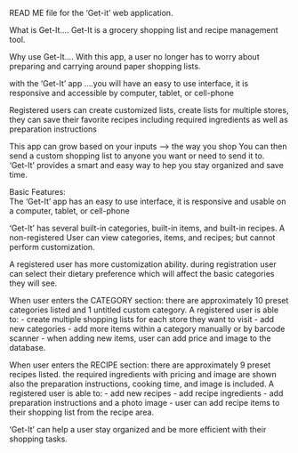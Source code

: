 READ ME file  for the  ‘Get-it’  web application.

What is Get-It….
Get-It is a grocery shopping list and recipe management tool.


Why use Get-It….
With this app, a user no longer has to worry about
preparing and carrying around  paper shopping lists.

with the  ‘Get-It’  app ….you will have  an easy to use interface, 
it is responsive and accessible by computer, tablet, or cell-phone  
 
Registered users can create customized lists, 
create lists for multiple stores, they can save 
their favorite recipes including required ingredients
as well as  preparation instructions

This app can grow based on your inputs —> the way you shop
You can then send a custom shopping list  to anyone you want or need to send it to.  
‘Get-It’  provides a smart and easy way to hep you stay organized and save time.
 

Basic Features:  
The ‘Get-It’  app has an easy to use interface, 
it is responsive and usable on a computer, tablet, or cell-phone  

‘Get-It’  has several built-in categories, built-in items, and built-in recipes.
A non-registered User can view categories, items, and recipes;
but cannot perform customization.

A registered user has more customization ability.
during registration user can select their dietary preference 
which will affect the basic categories they will see.

When user enters the CATEGORY section:
there are approximately 10 preset categories listed and 1 untitled custom category.
A registered user is able to:
		- create multiple shopping lists for each store they want to visit
		- add new categories 
		- add more items within a category manually or by barcode scanner
		- when adding new items, user can add price and image to the database.
		
When user enters the RECIPE section:
there are approximately 9 preset recipes listed.
the required ingredients with pricing and image are shown
also the preparation instructions, cooking time, and image is included.
A registered user is able to:
		- add new recipes
		- add recipe ingredients
		- add preparation instructions and a photo image
		- user can add recipe items to their shopping list from the recipe area.

‘Get-It’  can help a user stay organized 
and be more efficient with their shopping tasks.